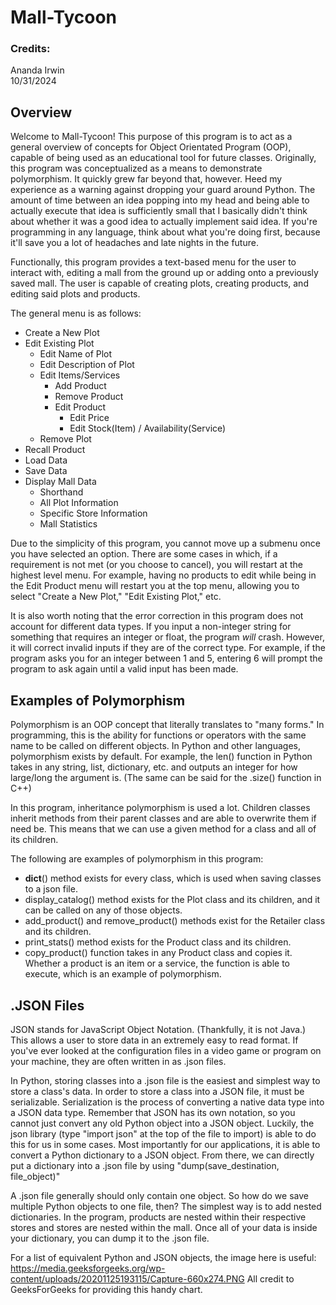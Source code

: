 # Mall-Tycoon
### Credits:
Ananda Irwin  
10/31/2024

## Overview
Welcome to Mall-Tycoon! This purpose of this program is to act as a general overview of concepts for Object Orientated
Program (OOP), capable of being used as an educational tool for future classes. Originally, this program was 
conceptualized as a means to demonstrate polymorphism. It quickly grew far beyond that, however. Heed my experience as a
warning against dropping your guard around Python. The amount of time between an idea popping into my head and being 
able to actually execute that idea is sufficiently small that I basically didn't think about whether it was a good idea
to actually implement said idea. If you're programming in any language, think about what you're doing first, because 
it'll save you a lot of headaches and late nights in the future.

Functionally, this program provides a text-based menu for the user to interact with, editing a mall from the ground up
or adding onto a previously saved mall. The user is capable of creating plots, creating products, and editing said plots
and products.

The general menu is as follows:

- Create a New Plot
- Edit Existing Plot
  - Edit Name of Plot
  - Edit Description of Plot
  - Edit Items/Services
    - Add Product
    - Remove Product
    - Edit Product
      - Edit Price
      - Edit Stock(Item) / Availability(Service)
  - Remove Plot
- Recall Product
- Load Data
- Save Data
- Display Mall Data
  - Shorthand
  - All Plot Information
  - Specific Store Information
  - Mall Statistics

Due to the simplicity of this program, you cannot move up a submenu once you have selected an option. There are some
cases in which, if a requirement is not met (or you choose to cancel), you will restart at the highest level menu.
For example, having no products to edit while being in the Edit Product menu will restart you at the top menu, allowing
you to select "Create a New Plot," "Edit Existing Plot," etc.

It is also worth noting that the error correction in this program does not account for different data types. If you
input a non-integer string for something that requires an integer or float, the program *will* crash. However, it will
correct invalid inputs if they are of the correct type. For example, if the program asks you for an integer between 1
and 5, entering 6 will prompt the program to ask again until a valid input has been made.

## Examples of Polymorphism
Polymorphism is an OOP concept that literally translates to "many forms." In programming, this is the ability for
functions or operators with the same name to be called on different objects. In Python and other languages,
polymorphism exists by default. For example, the len() function in Python takes in any string, list, dictionary, etc.
and outputs an integer for how large/long the argument is. (The same can be said for the .size() function in C++)

In this program, inheritance polymorphism is used a lot. Children classes inherit methods from their parent classes
and are able to overwrite them if need be. This means that we can use a given method for a class and all of its
children.

The following are examples of polymorphism in this program:

- __dict__() method exists for every class, which is used when saving classes to a json file.
- display_catalog() method exists for the Plot class and its children, and it can be called on any of those objects.
- add_product() and remove_product() methods exist for the Retailer class and its children.
- print_stats() method exists for the Product class and its children.
- copy_product() function takes in any Product class and copies it. Whether a product is an item or a service, the
  function is able to execute, which is an example of polymorphism.

## .JSON Files
JSON stands for JavaScript Object Notation. (Thankfully, it is not Java.) This allows a user to store data in an
extremely easy to read format. If you've ever looked at the configuration files in a video game or program on your
machine, they are often written in as .json files.

In Python, storing classes into a .json file is the easiest and simplest way to store a class's data. In order to store
a class into a JSON file, it must be serializable. Serialization is the process of converting a native data type into a
JSON data type. Remember that JSON has its own notation, so you cannot just convert any old Python object into a JSON
object. Luckily, the json library (type "import json" at the top of the file to import) is able to do this for us in 
some cases. Most importantly for our applications, it is able to convert a Python dictionary to a JSON object. From
there, we can directly put a dictionary into a .json file by using "dump(save_destination, file_object)"

A .json file generally should only contain one object. So how do we save multiple Python objects to one file, then? The
simplest way is to add nested dictionaries. In the program, products are nested within their respective stores and
stores are nested within the mall. Once all of your data is inside your dictionary, you can dump it to the .json file.



For a list of equivalent Python and JSON objects, the image here is useful:
https://media.geeksforgeeks.org/wp-content/uploads/20201125193115/Capture-660x274.PNG
All credit to GeeksForGeeks for providing this handy chart.